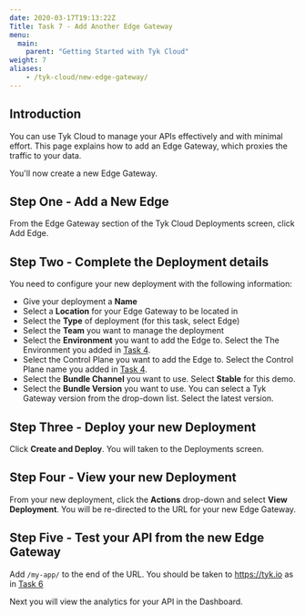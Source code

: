 ```yaml
---
date: 2020-03-17T19:13:22Z
Title: Task 7 - Add Another Edge Gateway
menu:
  main:
    parent: "Getting Started with Tyk Cloud"
weight: 7
aliases:
    - /tyk-cloud/new-edge-gateway/
---
```


## Introduction

You can use Tyk Cloud to manage your APIs effectively and with minimal effort. This page explains how to add an Edge Gateway, which proxies the traffic to your data. 

You'll now create a new Edge Gateway.


## Step One - Add a New Edge

From the Edge Gateway section of the Tyk Cloud Deployments screen, click Add Edge.

## Step Two - Complete the Deployment details

You need to configure your new deployment with the following information:

* Give your deployment a **Name**
* Select a **Location** for your Edge Gateway to be located in
* Select the **Type** of deployment (for this task, select Edge)
* Select the **Team** you want to manage the deployment
* Select the **Environment** you want to add the Edge to. Select the The Environment you added in [Task 4](/docs/tyk-cloud/getting-started-tyk-cloud/setup-environment/#step-one---name-your-environment).
* Select the Control Plane you want to add the Edge to. Select the Control Plane name you added in [Task 4](/docs/tyk-cloud/getting-started-tyk-cloud/setup-environment/#step-two---name-your-control-plane).
* Select the **Bundle Channel** you want to use. Select **Stable** for this demo.
* Select the **Bundle Version** you want to use. You can select a Tyk Gateway version from the drop-down list. Select the latest version.

## Step Three - Deploy your new Deployment

Click **Create and Deploy**. You will taken to the Deployments screen.

## Step Four - View your new Deployment

From your new deployment, click the **Actions** drop-down and select **View Deployment**. You will be re-directed to the URL for your new Edge Gateway.

## Step Five - Test your API from the new Edge Gateway

 Add `/my-app/` to the end of the URL. You should be taken to https://tyk.io as in [Task 6](/docs/tyk-cloud/getting-started-tyk-cloud/test-api/#step-two---append-the-url-with-your-api)

Next you will view the analytics for your API in the Dashboard.